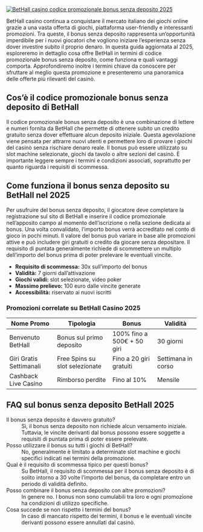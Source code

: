[![BetHall casino codice promozionale bonus senza deposito 2025](https://123-caf.pages.dev/gitsignup.png)](https://vrmoo.ru/Bt82HjjY)

<p>BetHall casino continua a conquistare il mercato italiano dei giochi online grazie a una vasta offerta di giochi, piattaforma user-friendly e interessanti promozioni. Tra queste, il bonus senza deposito rappresenta un’opportunità imperdibile per i nuovi giocatori che vogliono iniziare l’esperienza senza dover investire subito il proprio denaro. In questa guida aggiornata al 2025, esploreremo in dettaglio cosa offre BetHall in termini di codice promozionale bonus senza deposito, come funziona e quali vantaggi comporta. Approfondiremo inoltre i termini chiave da conoscere per sfruttare al meglio questa promozione e presenteremo una panoramica delle offerte più rilevanti del casinò.</p>  <h2>Cos’è il codice promozionale bonus senza deposito di BetHall</h2> <p>Il codice promozionale bonus senza deposito è una combinazione di lettere e numeri fornita da BetHall che permette di ottenere subito un credito gratuito senza dover effettuare alcun deposito iniziale. Questa agevolazione viene pensata per attrarre nuovi utenti e permettere loro di provare i giochi del casinò senza rischiare denaro reale. Il bonus può essere utilizzato su slot machine selezionate, giochi da tavolo o altre sezioni del casinò. È importante leggere sempre i termini e condizioni associati, soprattutto per quanto riguarda i requisiti di scommessa.</p>  <h2>Come funziona il bonus senza deposito su BetHall nel 2025</h2> <p>Per usufruire del bonus senza deposito, il giocatore deve completare la registrazione sul sito di BetHall e inserire il codice promozionale nell’apposito campo al momento dell’iscrizione o nella sezione dedicata ai bonus. Una volta convalidato, l’importo bonus verrà accreditato nel conto di gioco in pochi minuti. Il valore del bonus può variare in base alle promozioni attive e può includere giri gratuiti o credito da giocare senza depositare. Il requisito di puntata generalmente richiede di scommettere un multiplo dell’importo del bonus prima di poter prelevare le eventuali vincite.</p>  <ul>   <li><strong>Requisito di scommessa:</strong> 30x sull’importo del bonus</li>   <li><strong>Validità:</strong> 7 giorni dall’attivazione</li>   <li><strong>Giochi validi:</strong> slot selezionate, video poker</li>   <li><strong>Massimo prelievo:</strong> 100 euro dalle vincite generate</li>   <li><strong>Accessibilità:</strong> riservato ai nuovi iscritti</li> </ul>  <h3>Promozioni correlate su BetHall Casino 2025</h3> <table>   <thead>     <tr>       <th>Nome Promo</th>       <th>Tipologia</th>       <th>Bonus</th>       <th>Validità</th>     </tr>   </thead>   <tbody>     <tr>       <td>Benvenuto BetHall</td>       <td>Bonus sul primo deposito</td>       <td>100% fino a 500€ + 50 giri</td>       <td>30 giorni</td>     </tr>     <tr>       <td>Giri Gratis Settimanali</td>       <td>Free Spins su slot selezionate</td>       <td>Fino a 20 giri gratuiti</td>       <td>Settimana in corso</td>     </tr>     <tr>       <td>Cashback Live Casino</td>       <td>Rimborso perdite</td>       <td>Fino al 10%</td>       <td>Mensile</td>     </tr>   </tbody> </table>  <h2>FAQ sul bonus senza deposito BetHall 2025</h2> <dl>   <dt>Il bonus senza deposito è davvero gratuito?</dt>   <dd>Sì, il bonus senza deposito non richiede alcun versamento iniziale. Tuttavia, le vincite derivanti dal bonus possono essere soggette a requisiti di puntata prima di poter essere prelevate.</dd>      <dt>Posso utilizzare il bonus su tutti i giochi di BetHall?</dt>   <dd>No, generalmente è limitato a determinate slot machine e giochi specifici indicati nei termini della promozione.</dd>      <dt>Qual è il requisito di scommessa tipico per questi bonus?</dt>   <dd>Su BetHall, il requisito di scommessa per il bonus senza deposito è di solito intorno a 30 volte l’importo del bonus, da completare entro un periodo di validità definito.</dd>      <dt>Posso combinare il bonus senza deposito con altre promozioni?</dt>   <dd>In genere no. I bonus non sono cumulabili tra loro e ogni promozione ha condizioni di utilizzo specifiche.</dd>      <dt>Cosa succede se non rispetto i termini del bonus?</dt>   <dd>In caso di mancato rispetto dei termini, il bonus e le eventuali vincite derivanti possono essere annullati dal casinò.</dd> </dl>